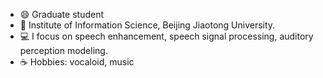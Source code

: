 - 😄 Graduate student 
- 🌱 Institute of Information Science, Beijing Jiaotong University.
- 💻 I focus on speech enhancement, speech signal processing, auditory perception modeling.
- ☕ Hobbies: vocaloid, music
